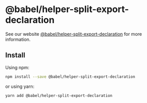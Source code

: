 # @babel/helper-split-export-declaration

> 

See our website [@babel/helper-split-export-declaration](https://babeljs.io/docs/babel-helper-split-export-declaration) for more information.

## Install

Using npm:

```sh
npm install --save @babel/helper-split-export-declaration
```

or using yarn:

```sh
yarn add @babel/helper-split-export-declaration
```

